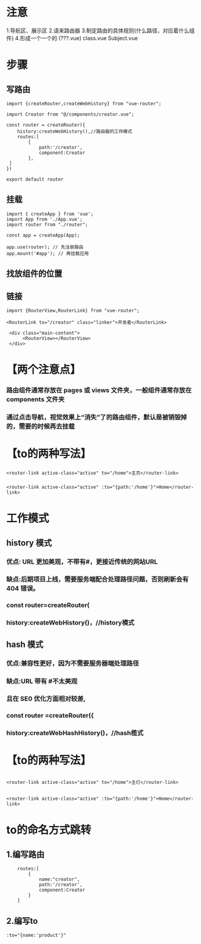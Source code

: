 # 注意
1.导航区、展示区
2.请来路由器
3.制定路由的具体规则(什么路径，对应着什么组件)
4.形成一个一个的 (???.vue) class.vue Subject.vue

# 步骤
## 写路由
````
import {createRouter,createWebHistory} from "vue-router";

import Creator from "@/components/creator.vue";

const router = createRouter({
    history:createWebHistory(),//路由器的工作模式
    routes:[
        {
            path:'/creator',
            component:Creator
        },
 ]
})

export default router
````
## 挂载
````
import { createApp } from 'vue';
import App from './App.vue';
import router from "./router";

const app = createApp(App);

app.use(router); // 先注册路由
app.mount('#app'); // 再挂载应用
````
## 找放组件的位置
## 链接
````
import {RouterView,RouterLink} from "vue-router";

<RouterLink to="/creator" class="linker">开发者</RouterLink>

 <div class="main-content">
      <RouterView></RouterView>
 </div>
````

# 【两个注意点】
### 路由组件通常存放在 pages 或 views 文件夹，一般组件通常存放在 components 文件夹
### 通过点击导航，视觉效果上“消失”了的路由组件，默认是被销毁掉的，需要的时候再去挂载
# 【to的两种写法】
### <!--第一种:to的字符串写法-->
````
<router-link active-class="active" to="/home">主页</router-link>
````
### <!--第二种:to的对象写法-->
````
<router-link active-class="active" :to="{path:'/home'}">Home</router-link>
````

# 工作模式
## history 模式
### 优点: URL 更加美观，不带有#，更接近传统的网站URL
### 缺点:后期项目上线，需要服务端配合处理路径问题，否则刷新会有 404 错误。
### const router=createRouter(
### history:createWebHistory()，//history模式
## hash 模式
### 优点:兼容性更好，因为不需要服务器端处理路径
### 缺点:URL 带有 #不太美观
### 且在 SE0 优化方面相对较差,
### const router =createRouter({
### history:createWebHashHistory()，//hash榄式

# 【to的两种写法】
## <!--第一种:to的字符串写法-->
````
<router-link active-class="active" to="/home">主灯</router-link>
````
## <!--第二种:to的对象写法-->
````
<router-link active-class="active" :to="{path:'/home'}">Home</router-link>
````

# to的命名方式跳转
## 1.编写路由
````
    routes:[
        {
            name:"creator",
            path:'/creator',
            component:Creator
        }
    ]
````
## 2.编写to
````
:to="{name:'product'}"
````